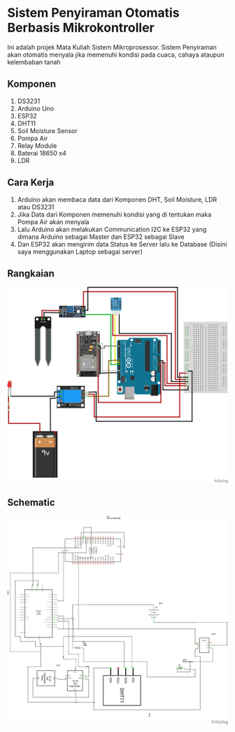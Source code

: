 # Sistem Penyiraman Otomatis Berbasis Mikrokontroller
Ini adalah projek Mata Kuliah Sistem Mikroprosessor.
Sistem Penyiraman akan otomatis menyala jika memenuhi kondisi pada cuaca, cahaya ataupun kelembaban tanah

## Komponen
<ol type="1">
  <li>DS3231</li>
  <li>Arduino Uno</li>
  <li>ESP32</li>
  <li>DHT11</li>
  <li>Soil Moisture Sensor</li>
  <li>Pompa Air</li>
  <li>Relay Module</li>
  <li>Baterai 18650 x4</li>
  <li>LDR</li>
</ol>

## Cara Kerja
<ol type="1">
  <li>Arduino akan membaca data dari Komponen DHT, Soil Moisture, LDR atau DS3231</li>
  <li>Jika Data dari Komponen memenuhi kondisi yang di tentukan maka Pompa Air akan menyala</li>
  <li>Lalu Arduino akan melakukan Communication I2C ke ESP32 yang dimana Arduino sebagai Master dan ESP32 sebagai Slave</li>
  <li>Dan ESP32 akan mengirim data Status ke Server lalu ke Database (Disini saya menggunakan Laptop sebagai server)</li>
</ol>

## Rangkaian
<img src="Rangkaian_BB.png">

## Schematic
<img src="Schematic.png">
